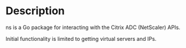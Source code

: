 # Description
ns is a Go package for interacting with the Citrix ADC (NetScaler) APIs.

Initial functionality is limited to getting virtual servers and IPs.